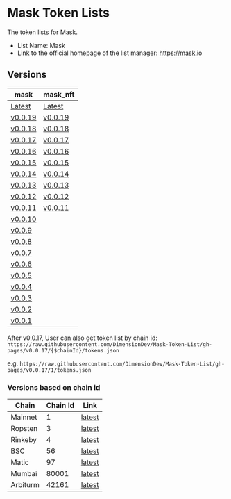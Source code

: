 # Mask Token Lists

The token lists for Mask.

- List Name: Mask
- Link to the official homepage of the list manager: https://mask.io

## Versions

| mask                                                                                                    | mask_nft                                                                                                  |
| ------------------------------------------------------------------------------------------------------- | --------------------------------------------------------------------------------------------------------- |
| [Latest](https://raw.githubusercontent.com/DimensionDev/Mask-Token-List/gh-pages/latest/tokens.json)   | [Latest](https://raw.githubusercontent.com/DimensionDev/Mask-Token-List/gh-pages/mask_nft.json)           |
| [v0.0.19](https://raw.githubusercontent.com/DimensionDev/Mask-Token-List/gh-pages/v0.0.19/tokens.json)  | [v0.0.19](https://raw.githubusercontent.com/DimensionDev/Mask-Token-List/gh-pages/mask_nft_v_0_0_19.json) |
| [v0.0.18](https://raw.githubusercontent.com/DimensionDev/Mask-Token-List/gh-pages/v0.0.18/tokens.json)  | [v0.0.18](https://raw.githubusercontent.com/DimensionDev/Mask-Token-List/gh-pages/mask_nft_v_0_0_18.json) |
| [v0.0.17](https://raw.githubusercontent.com/DimensionDev/Mask-Token-List/gh-pages/v0.0.17/tokens.json)  | [v0.0.17](https://raw.githubusercontent.com/DimensionDev/Mask-Token-List/gh-pages/mask_nft_v_0_0_17.json) |
| [v0.0.16](https://raw.githubusercontent.com/DimensionDev/Mask-Token-List/gh-pages/mask_v_0_0_16.json)   | [v0.0.16](https://raw.githubusercontent.com/DimensionDev/Mask-Token-List/gh-pages/mask_nft_v_0_0_16.json) |
| [v0.0.15](https://raw.githubusercontent.com/DimensionDev/Mask-Token-List/gh-pages/mask_v_0_0_15.json)   | [v0.0.15](https://raw.githubusercontent.com/DimensionDev/Mask-Token-List/gh-pages/mask_nft_v_0_0_15.json) |
| [v0.0.14](https://raw.githubusercontent.com/DimensionDev/Mask-Token-List/gh-pages/mask_v_0_0_14.json)   | [v0.0.14](https://raw.githubusercontent.com/DimensionDev/Mask-Token-List/gh-pages/mask_nft_v_0_0_14.json) |
| [v0.0.13](https://raw.githubusercontent.com/DimensionDev/Mask-Token-List/gh-pages/mask_v_0_0_13.json)   | [v0.0.13](https://raw.githubusercontent.com/DimensionDev/Mask-Token-List/gh-pages/mask_nft_v_0_0_13.json) |
| [v0.0.12](https://raw.githubusercontent.com/DimensionDev/Mask-Token-List/gh-pages/mask_v_0_0_12.json)   | [v0.0.12](https://raw.githubusercontent.com/DimensionDev/Mask-Token-List/gh-pages/mask_nft_v_0_0_12.json) |
| [v0.0.11](https://raw.githubusercontent.com/DimensionDev/Mask-Token-List/gh-pages/mask_v_0_0_11.json)   | [v0.0.11](https://raw.githubusercontent.com/DimensionDev/Mask-Token-List/gh-pages/mask_nft_v_0_0_11.json) |
| [v0.0.10](https://raw.githubusercontent.com/DimensionDev/Mask-Token-List/gh-pages/mask_v_0_0_10.json)   |                                                                                                           |
| [v0.0.9](https://raw.githubusercontent.com/DimensionDev/Mask-Token-List/gh-pages/mask_v_0_0_9.json)     |                                                                                                           |
| [v0.0.8](https://raw.githubusercontent.com/DimensionDev/Mask-Token-List/gh-pages/maskbook_v_0_0_8.json) |                                                                                                           |
| [v0.0.7](https://raw.githubusercontent.com/DimensionDev/Mask-Token-List/gh-pages/maskbook_v_0_0_7.json) |                                                                                                           |
| [v0.0.6](https://raw.githubusercontent.com/DimensionDev/Mask-Token-List/gh-pages/maskbook_v_0_0_6.json) |                                                                                                           |
| [v0.0.5](https://raw.githubusercontent.com/DimensionDev/Mask-Token-List/gh-pages/maskbook_v_0_0_5.json) |                                                                                                           |
| [v0.0.4](https://raw.githubusercontent.com/DimensionDev/Mask-Token-List/gh-pages/maskbook_v_0_0_4.json) |                                                                                                           |
| [v0.0.3](https://raw.githubusercontent.com/DimensionDev/Mask-Token-List/gh-pages/maskbook_v_0_0_3.json) |                                                                                                           |
| [v0.0.2](https://raw.githubusercontent.com/DimensionDev/Mask-Token-List/gh-pages/maskbook_v_0_0_2.json) |                                                                                                           |
| [v0.0.1](https://raw.githubusercontent.com/DimensionDev/Mask-Token-List/gh-pages/maskbook_v_0_0_1.json) |                                                                                                           |


After v0.0.17, User can also get token list by chain id:
`https://raw.githubusercontent.com/DimensionDev/Mask-Token-List/gh-pages/v0.0.17/{$chainId}/tokens.json`

e.g.
`https://raw.githubusercontent.com/DimensionDev/Mask-Token-List/gh-pages/v0.0.17/1/tokens.json`

### Versions based on chain id

| Chain    | Chain Id   | Link                                                                                                        |
| -------- | ---------- | ----------------------------------------------------------------------------------------------------------- |
| Mainnet  | 1          | [latest](https://raw.githubusercontent.com/DimensionDev/Mask-Token-List/gh-pages/latest/1/tokens.json)      |
| Ropsten  | 3          | [latest](https://raw.githubusercontent.com/DimensionDev/Mask-Token-List/gh-pages/latest/3/tokens.json)     |
| Rinkeby  | 4          | [latest](https://raw.githubusercontent.com/DimensionDev/Mask-Token-List/gh-pages/latest/4/tokens.json)     |
| BSC      | 56         | [latest](https://raw.githubusercontent.com/DimensionDev/Mask-Token-List/gh-pages/latest/56/tokens.json)    |
| Matic    | 97         | [latest](https://raw.githubusercontent.com/DimensionDev/Mask-Token-List/gh-pages/latest/97/tokens.json)    |
| Mumbai   | 80001      | [latest](https://raw.githubusercontent.com/DimensionDev/Mask-Token-List/gh-pages/latest/80001/tokens.json) |
| Arbiturm | 42161      | [latest](https://raw.githubusercontent.com/DimensionDev/Mask-Token-List/gh-pages/latest/42161/tokens.json) |
